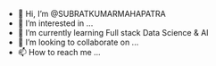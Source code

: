 - 👋 Hi, I’m @SUBRATKUMARMAHAPATRA
- 👀 I’m interested in ...
- 🌱 I’m currently learning Full stack Data Science & AI
- 💞️ I’m looking to collaborate on ...
- 📫 How to reach me ...

<!---
SUBRATKUMARMAHAPATRA/SUBRATKUMARMAHAPATRA is a ✨ special ✨ repository because its `README.md` (this file) appears on your GitHub profile.
You can click the Preview link to take a look at your changes.
--->
